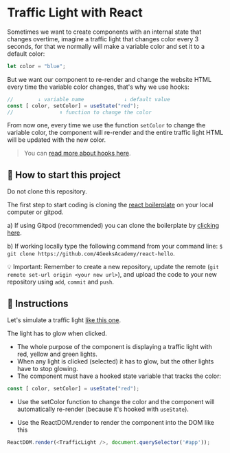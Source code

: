 # Traffic Light with React

Sometimes we want to create components with an internal state that changes overtime, imagine a traffic light that changes color every 3 seconds, for that we normally will make a variable color and set it to a default color:

```js
let color = "blue";
```

But we want our component to re-render and change the website HTML every time the variable color changes, that's why we use hooks:

```js
//        ↓ variable name             ↓ default value
const [ color, setColor] = useState("red");
//               ⬆ function to change the color
```

From now one, every time we use the function `setColor` to change the variable color, the component will re-render and the entire traffic light HTML will be updated with the new color. 

> You can [read more about hooks here](https://content.breatheco.de/lesson/react-hooks-explained).

## 🌱  How to start this project

Do not clone this repository.

The first step to start coding is cloning the [react boilerplate](https://github.com/4GeeksAcademy/react-hello) on your local computer or gitpod.

a) If using Gitpod (recommended) you can clone the boilerplate by [clicking here](https://github.com/4GeeksAcademy/react-hello).

b) If working locally type the following command from your command line: `$ git clone https://github.com/4GeeksAcademy/react-hello`.

💡 Important: Remember to create a new repository, update the remote (`git remote set-url origin <your new url>`), and upload the code to your new repository using `add`, `commit` and `push`.

## 📝 Instructions

Let's simulate a traffic light [like this one](https://github.com/breatheco-de/exercise-traffic-light-react/blob/master/preview.gif).

The light has to glow when clicked.

- The whole purpose of the component is displaying a traffic light with red, yellow and green lights.
- When any light is clicked (selected) it has to glow, but the other lights have to stop glowing.
- The component must have a hooked state variable that tracks the color:

```js
const [ color, setColor] = useState("red");
```

- Use the setColor function to change the color and the component will automatically re-render (because it's hooked with `useState`).

- Use the ReactDOM.render to render the component into the DOM like this
```js
ReactDOM.render(<TrafficLight />, document.querySelector('#app'));
```
